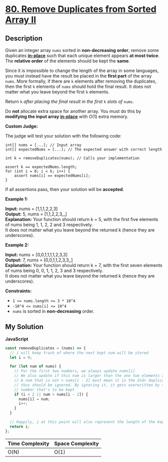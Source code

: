 # [80. Remove Duplicates from Sorted Array II](https://leetcode.com/problems/remove-duplicates-from-sorted-array-ii)

## Description

Given an integer array `nums` sorted in **non-decreasing order**, remove some duplicates [**in-place**](https://en.wikipedia.org/wiki/In-place_algorithm) such that each unique element appears **at most twice**. The **relative order** of the elements should be kept the **same**.

Since it is impossible to change the length of the array in some languages, you must instead have the result be placed in the **first part** of the array `nums`. More formally, if there are `k` elements after removing the duplicates, then the first `k` elements of `nums` should hold the final result. It does not matter what you leave beyond the first `k` elements.

Return `k` _after placing the final result in the first_ `k` _slots of_ `nums`.

Do **not** allocate extra space for another array. You must do this by **modifying the input array [in-place](https://en.wikipedia.org/wiki/In-place_algorithm)** with O(1) extra memory.

**Custom Judge:**

The judge will test your solution with the following code:

```
int[] nums = [...]; // Input array
int[] expectedNums = [...]; // The expected answer with correct length

int k = removeDuplicates(nums); // Calls your implementation

assert k == expectedNums.length;
for (int i = 0; i < k; i++) {
    assert nums[i] == expectedNums[i];
}
```

If all assertions pass, then your solution will be **accepted**.

**Example 1:**

**Input:** nums = [1,1,1,2,2,3]  
**Output:** 5, nums = [1,1,2,2,3,_]  
**Explanation:** Your function should return k = 5, with the first five elements of nums being 1, 1, 2, 2 and 3 respectively.  
It does not matter what you leave beyond the returned k (hence they are underscores).

**Example 2:**

**Input:** nums = [0,0,1,1,1,1,2,3,3]  
**Output:** 7, nums = [0,0,1,1,2,3,3,_,_]  
**Explanation:** Your function should return k = 7, with the first seven elements of nums being 0, 0, 1, 1, 2, 3 and 3 respectively.  
It does not matter what you leave beyond the returned k (hence they are underscores).

**Constraints:**

- `1 <= nums.length <= 3 * 10^4`
- `-10^4 <= nums[i] <= 10^4`
- `nums` is sorted in **non-decreasing** order.

## My Solution

**JavaScript**

```js
const removeDuplicates = (nums) => {
  // i will keep track of where the next kept num will be stored
  let i = 0;

  for (let num of nums) {
    // For the first two numbers, we always update nums[i]
    // We also update if this num is larger than the one two elements ago
    // A num that is not > nums[i - 2] must mean it is the 2nd+ duplicate, and
    // thus should be ignored. By ignoring it, it gets overwritten by the next
    // number that's to be kept
    if (i < 2 || num > nums[i - 2]) {
      nums[i] = num;
      i++;
    }
  }

  // Happily, i at this point will also represent the length of the kept nums
  return i;
};
```

| Time Complexity | Space Complexity |
| --------------- | ---------------- |
| O(N)            | O(1)             |

